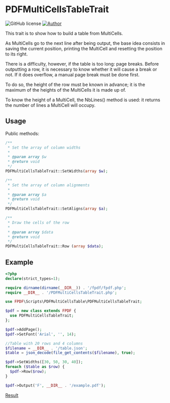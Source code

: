 # PDFMultiCellsTableTrait
![GitHub license](https://img.shields.io/badge/license-FPDF-green)
[![Author](https://img.shields.io/badge/author-Olivier-blue)](mailto:oliver@fpdf.org?subject=Table%20with%20MultiCells)

This trait is to show how to build a table from MultiCells.

As MultiCells go to the next line after being output, the base idea consists in saving the current position, printing the MultiCell and resetting the position to its right.

There is a difficulty, however, if the table is too long: page breaks. Before outputting a row, it is necessary to know whether it will cause a break or not. If it does overflow, a manual page break must be done first.

To do so, the height of the row must be known in advance; it is the maximum of the heights of the MultiCells it is made up of.

To know the height of a MultiCell, the NbLines() method is used: it returns the number of lines a MultiCell will occupy.

## Usage
Public methods:

```php
/**
 * Set the array of column widths
 *
 * @param array $w
 * @return void
 */
PDFMultiCellsTableTrait::SetWidths(array $w);

/**
 * Set the array of column alignments
 *
 * @param array $a
 * @return void
 */
PDFMultiCellsTableTrait::SetAligns(array $a);

/**
 * Draw the cells of the row
 *
 * @param array $data
 * @return void
 */
PDFMultiCellsTableTrait::Row (array $data);
```

## Example

```php
<?php
declare(strict_types=1);

require dirname(dirname(__DIR__)) . '/fpdf/fpdf.php';
require __DIR__ . '/PDFMultiCellsTableTrait.php';

use FPDF\Scripts\PDFMultiCellsTable\PDFMultiCellsTableTrait;

$pdf = new class extends FPDF {
  use PDFMultiCellsTableTrait;
};

$pdf->AddPage();
$pdf->SetFont('Arial', '', 14);

//Table with 20 rows and 4 columns
$filename = __DIR__ . '/table.json';
$table = json_decode(file_get_contents($filename), true);

$pdf->SetWidths([30, 50, 30, 40]);
foreach ($table as $row) {
  $pdf->Row($row);
}

$pdf->Output('F', __DIR__ . '/example.pdf');
```
[Result](ex.pdf)
